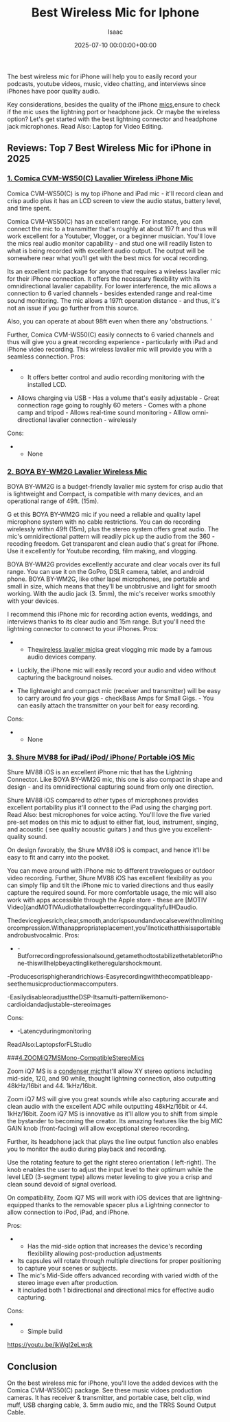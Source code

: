 ﻿---
title: Best Wireless Mic for Iphone
description: The best wireless mic for iPhone will help you to easily record your podcasts, youtube videos , music, video chatting, and interviews since iPhones have poor...
slug: /best-wireless-mic-for-iphone/
date: 2025-07-10 00:00:00+00:00
lastmod: 2025-07-10 00:00:00+03:00
author: Isaac
categories:
- Mics
tags:
- mics
- best
- wirele
layout: post
---

The best wireless mic for iPhone will help you to easily record your podcasts, youtube videos, music, video chatting, and interviews since iPhones have poor quality audio.

Key considerations, besides the quality of the iPhone [mics](https://pestpolicy.com/best-wireless-lavalier-mic-for-dslr/),ensure to check if the mic uses the lightning port or headphone jack. Or maybe the wireless option? Let's get started with the best lightning connector and headphone jack microphones. Read Also: Laptop for Video Editing.

##  Reviews: Top 7 Best Wireless Mic for iPhone in 2025

###  [1. Comica CVM-WS50(C) Lavalier Wireless iPhone Mic](https://www.amazon.com/dp/B078JPPT3N/?tag=p-policy-20)

Comica CVM-WS50(C) is my top iPhone and iPad mic - it'll record clean and crisp audio plus it has an LCD screen to view the audio status, battery level, and time spent.

Comica CVM-WS50(C) has an excellent range. For instance, you can connect the mic to a transmitter that's roughly at about 197 ft and thus will work excellent for a Youtuber, Vlogger, or a beginner musician. You'll love the mics real audio monitor capability - and stud one will readily listen to what is being recorded with excellent audio output. The output will be somewhere near what you'll get with the best mics for vocal recording.

Its an excellent mic package for anyone that requires a wireless lavalier mic for their iPhone connection. It offers the necessary flexibility with its omnidirectional lavalier capability. For lower interference, the mic allows a connection to 6 varied channels - besides extended range and real-time sound monitoring. The mic allows a 197ft operation distance - and thus, it's not an issue if you go further from this source.

Also, you can operate at about 98ft even when there any 'obstructions. '

Further, Comica CVM-WS50(C) easily connects to 6 varied channels and thus will give you a great recording experience - particularly with iPad and iPhone video recording. This wireless lavalier mic will provide you with a seamless connection. 
Pros:
- - It offers better control and audio recording monitoring with the installed LCD.


- Allows charging via USB - Has a volume that's easily adjustable - Great connection rage going to roughly 60 meters - Comes with a phone camp and tripod - Allows real-time sound monitoring - Alllow omni-directional lavalier connection - wirelessly


Cons:
- - None



###  [2. BOYA BY-WM2G Lavalier Wireless Mic](https://www.amazon.com/dp/B07GSWG9VH/?tag=p-policy-20)

BOYA BY-WM2G is a budget-friendly lavalier mic system for crisp audio that is lightweight and Compact, is compatible with many devices, and an operational range of 49ft. (15m).

G et this BOYA BY-WM2G mic if you need a reliable and quality lapel microphone system with no cable restrictions. You can do recording wirelessly within 49ft (15m), plus the stereo system offers great audio. The mic's omnidirectional pattern will readily pick up the audio from the 360 - recoding freedom. Get transparent and clean audio that's great for iPhone. Use it excellently for Youtube recording, film making, and vlogging.

BOYA BY-WM2G provides excellently accurate and clear vocals over its full range. You can use it on the GoPro, DSLR camera, tablet, and android phone. BOYA BY-WM2G, like other lapel microphones, are portable and small in size, which means that they'll be unobtrusive and light for smooth working. With the audio jack (3. 5mm), the mic's receiver works smoothly with your devices.

I recommend this iPhone mic for recording action events, weddings, and interviews thanks to its clear audio and 15m range. But you'll need the lightning connector to connect to your iPhones. 
Pros:
- - The[wireless lavalier mic](https://pestpolicy.com/best-wireless-lavalier-mic-for-dslr/)isa great vlogging mic made by a famous audio devices company.


- Luckily, the iPhone mic will easily record your audio and video without capturing the background noises.

- The lightweight and compact mic (receiver and transmitter) will be easy to carry around fro your gigs - checkBass Amps for Small Gigs. - You can easily attach the transmitter on your belt for easy recording.


Cons:
- - None



###  [3. Shure MV88 for iPad/ iPod/ iPhone/ Portable iOS Mic](https://www.amazon.com/dp/B010W6W8OW/?tag=p-policy-20)

Shure MV88 iOS is an excellent iPhone mic that has the Lightning Connector. Like BOYA BY-WM2G mic, this one is also compact in shape and design - and its omnidirectional capturing sound from only one direction.

Shure MV88 iOS compared to other types of microphones provides excellent portability plus it'll connect to the iPad using the charging port. Read Also: best microphones for voice acting. You'll love the five varied pre-set modes on this mic to adjust to either flat, loud, instrument, singing, and acoustic ( see quality acoustic guitars ) and thus give you excellent-quality sound.

On design favorably, the Shure MV88 iOS is compact, and hence it'll be easy to fit and carry into the pocket.

You can move around with iPhone mic to different travelogues or outdoor video recording. Further, Shure MV88 iOS has excellent flexibility as you can simply flip and tilt the iPhone mic to varied directions and thus easily capture the required sound. For more comfortable usage, the mic will also work with apps accessible through the Apple store - these are [MOTIV Video](andMOTIVAudiothatallowbetterrecordingqualityfullHDaudio.

Thedevicegivesrich,clear,smooth,andcrispsoundandvocalsevewithnolimitingorcompression.Withanappropriateplacement,you'llnoticethatthisisaportableandrobustvocalmic.
Pros:
- -Butforrecordingprofessionalsound,getamethodtostabilizethetabletoriPhone-thiswillhelpbeyactingliketheregularshockmount.


-Producescrisphigherandrichlows-Easyrecordingwiththecompatibleapp-seethemusicproductionmaccomputers.

-EasilydisableoradjusttheDSP-Itsamulti-patternlikemono-cardioidandadjustable-stereoimages


Cons:
- -Latencyduringmonitoring


ReadAlso:LaptopsforFLStudio

###[4.ZOOMiQ7MSMono-CompatibleStereoMics](https://www.amazon.com/dp/B00M6HX12E/?tag=p-policy-20)

Zoom iQ7 MS is a [condenser mic](https://pestpolicy.com/best-condenser-mics-under-300/)that'll allow XY stereo options including mid-side, 120, and 90 while, thought lightning connection, also outputting 48kHz/16bit and 44. 1kHz/16bit.

Zoom iQ7 MS will give you great sounds while also capturing accurate and clean audio with the excellent ADC while outputting 48kHz/16bit or 44. 1kHz/16bit. Zoom iQ7 MS is innovative as it'll allow you to shift from simple the bystander to becoming the creator. Its amazing features like the big MIC GAIN knob (front-facing) will allow exceptional stereo recording.

Further, its headphone jack that plays the line output function also enables you to monitor the audio during playback and recording.

Use the rotating feature to get the right stereo orientation ( left-right). The knob enables the user to adjust the input level to their optimum while the level LED (3-segment type) allows meter leveling to give you a crisp and clean sound devoid of signal overload.

On compatibility, Zoom iQ7 MS will work with iOS devices that are lightning-equipped thanks to the removable spacer plus a Lightning connector to allow connection to iPod, iPad, and iPhone.


Pros:
- - Has the mid-side option that increases the device's recording flexibility allowing post-production adjustments
- Its capsules will rotate through multiple directions for proper positioning to capture your scenes or subjects.
- The mic's Mid-Side offers advanced recording with varied width of the stereo image even after production.
- It included both 1 bidirectional and directional mics for effective audio capturing.



Cons:
- - Simple build


https://youtu.be/ikWgl2eLwqk


##  Conclusion

On the best wireless mic for iPhone, you'll love the added devices with the Comica CVM-WS50(C) package. See these music vidoes production cameras. It has receiver & transmitter, and portable case, belt clip, wind muff, USB charging cable, 3. 5mm audio mic, and the TRRS Sound Output Cable.


